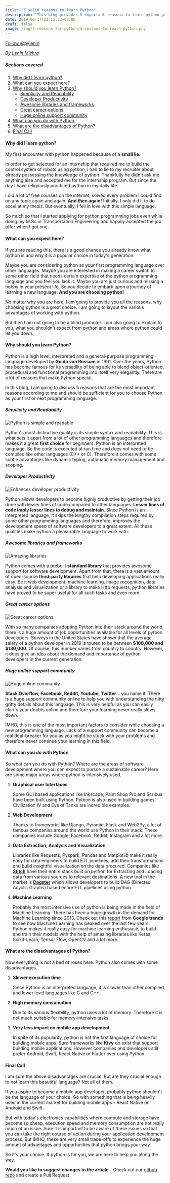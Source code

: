 ```yaml
---
title: "5 solid reasons to learn Python"
description: "This blog provides 5 important reasons to learn python programming. You will learn about the various advantages, disadvantages and career opportunities in python."
date: 2019-06-17T21:13:52+02:00
draft: false
image: /img/5-reasons-for-python/5-reasons-to-learn-python.png
---
```


<a href="https://twitter.com/pylenin?ref_src=twsrc%5Etfw" class="twitter-follow-button" data-size="large" data-show-screen-name="false" data-show-count="false">Follow @pylenin</a><script async src="https://platform.twitter.com/widgets.js" charset="utf-8"></script>

*By [Lenin Mishra](https://www.pylenin.com/authors/#lenin-mishra)*

##### Sections covered
1. [Why did I learn python?](#why-did-i-learn-python)
2. [What can you expect here?](#what-can-you-expect-here)
3. [Why should you learn Python?](#why-should-you-learn-python)
   * [Simplicity and Readability](#simplicity-and-readability)
   * [Developer Productivity](#developer-productivity)
   * [Awesome libraries and frameworks](#awesome-libraries-and-frameworks)
   * [Great career options](#great-career-options)
   * [Huge online support community](#huge-online-support-community)
4. [What can you do with Python](#what-can-you-do-with-python)
5. [What are the disadvantages of Python?](#what-are-the-disadvantages-of-python)
6. [Final Call](#final-call)

#### Why did I learn python?
My first encounter with python happened because of a **small lie**. 

In order to get selected for an internship that required me to build the control system of robots using python, I had to lie to my recruiter about already possessing the knowledge of python. Thankfully he didn't ask me anything else and accepted me for the internship program. But since the day I have religiously practiced python in my daily life. 

I did a lot of free courses on the internet, solved every problem I could find on any topic again and again. **And then again!** Initially, I only did it to do excel at my thesis. But eventually, I fell in love with this simple language. 

So much so that I started applying for python programming jobs even while doing my M.Sc in Transportation Engineering and happily accepted the job offer when I got one. 

#### What can you expect here?
If you are reading this, there is a good chance you already know what python is and why it is a popular choice in today's generation. 

Maybe you are considering python as your first programming language over other languages. Maybe you are interested in making a career switch to some other field that needs certain expertise of the python programming language and you feel you lack it. Maybe you are just curious and missing a hobby in your present life. So you decide to embark upon a journey of learning a new language. **And you are choosing python!**

No matter why you are here, I am going to provide you all the reasons, why choosing python is a great choice. I am going to layout the various advantages of working with python. 

But then I am not going to be a blind promoter. I am also going to explain to you, what you shouldn't expect from python and areas where python could let you down.

#### Why should you learn Python?
Python is a high level, interpreted and a general-purpose programming language developed by **Guido van Rossum** in 1991. Over the years, Python has become famous for its versatility of being able to blend object-oriented, procedural and functional programming into itself very elegantly. There are a lot of reasons that make Python special. 

In this blog, I am going to discuss 5 reasons that are the most important reasons according to me and should be sufficient for you to choose Python as your first or next programming language.

##### Simplicity and Readability
![Python is simple and readable](/img/5-reasons-for-python/python-simplicity.png)

Python's most distinctive quality is its simple syntax and readability. This is what sets it apart from a lot of other programming languages and therefore makes it a great **first choice** for beginners. Python is an interpreted language. So the code is executed at run time and does not need to be compiled like other languages (C++ or C). Therefore it comes with some subtle advantages like dynamic typing, automatic memory management and scoping.   

##### Developer Productivity
![Enhances developer productivity](/img/5-reasons-for-python/python-productivity.png)

Python allows developers to become highly productive by getting their job done with lesser lines of code compared to other languages. **Lesser lines of code imply lesser lines to debug and maintain**. Since Python is an interpreted language, it skips the lengthy compilation steps required by some other programming languages and therefore, improves the development speed of software developers to a great extent. All these qualities make python a pleasurable language to work with. 

##### Awesome libraries and frameworks
![Amazing libraries](/img/5-reasons-for-python/awesome-libraries.png)

Python comes with a prebuilt **standard library** that provides awesome support for software development. Apart from that, there is a vast amount of open-source **third-party libraries** that help developing applications really easy. Be it web development, machine learning, image recognition, data analysis and visualization or a library to make Http requests, python libraries have proved to be super useful for all such tasks and even more. 

##### Great career options
![Great career options](/img/5-reasons-for-python/python-career.png)

With so many companies adopting Python into their stack around the world, there is a huge amount of job opportunities available for all levels of python developers. Surveys in the United States have shown that the average salary of a python developer in 2019 is touted to be between **$100,000 and $130,000**. Of course, this number varies from country to country. However, it does give an idea about the demand and importance of python developers in the current generation.

##### Huge online support community
![Huge online community](/img/5-reasons-for-python/python-online-community.png)

**Stack Overflow, Facebook, Reddit, Youtube, Twitter**... you name it. There is a huge support community online to help you with understanding the nitty gritty details about this language. This is very helpful as you can easily clarify your doubts online and therefore your learning never really slows down. 

IMHO, this is one of the most important factors to consider while choosing a new programming language. Lack of a support community can become a real deal-breaker for you as you might be stuck with your problems and therefore never continue your learning in this field. 

#### What can you do with Python

So what can you do with Python? Where are the areas of software development where you can expect to pursue a sustainable career? Here are some major areas where python is intensively used.

1. **Graphical user Interfaces**

    Some GUI based applications like Inkscape, Paint Shop Pro and Scribus have been built using Python. Python is also used in building games. Civilization IV and Eve of Tanks are incredible examples.
    
2. **Web Development**
 
    Thanks to frameworks like Django, Pyramid, Flask and Web2Py, a lot of famous companies around the world use Python in their stack. These companies include Google, Facebook, Reddit, Instagram and a lot more.
    
3. **Data Extraction, Analysis and Visualization**

    Libraries like Requests, Pyspark, Pandas and Matplotlib make it really easy for data engineers to build ETL pipelines, add their transformations and build insightful visualization on the data procured. Companies like **[Stitch](https://www.stitchdata.com/)** have their entire stack built on python for Extracting and Loading data from various sources to relevant destinations. A new tool in the market is **[Dagster](https://github.com/dagster-io/dagster)** which allows developers to build DAG (Directed Acyclic Graphs) based entire ETL pipelines using python.

4. **Machine Learning**

    Probably the most intensive use of python is being made in the field of Machine Learning. There has been a huge growth in the demand for Machine Learning since 2013. Check out this [report](https://trends.google.com/trends/explore?date=2009-05-17%202019-06-17&geo=US&q=%2Fm%2F01hyh_) from **Google trends** to see how Machine Learning has peaked over the last few years. Python makes it really easy for machine learning enthusiasts to build and train their models with the help of amazing libraries like Keras, Scikit-Learn, Tensor Flow, OpenCV and a lot more.

#### What are the disadvantages of Python?

Now everything is not a bed of roses here. Python also comes with some disadvantages. 

1. **Slower execution time**
    
    Since Python is an interpreted language, it is slower than other compiled and lower level languages like C and C++.

2. **High memory consumption**

    Due to its various flexibility, python uses a lot of memory. Therefore it is not much suitable for memory-intensive tasks.
    
3. **Very less impact on mobile app development**

    In spite of its popularity, python is not the first language of choice for building mobile apps. Sure frameworks like **Kivy** do exist that support building mobile applications. However companies and developers still prefer Android, Swift, React Native or Flutter over using Python.
    
#### Final Call

I am sure the above disadvantages are crucial. But are they crucial enough to not learn this beautiful language? Not all of them. 

If you aspire to become a mobile app developer, probably python shouldn't be the language of your choice. Go with something that is being heavily used in the current market for building mobile apps - React Native or Android and Swift. 

But with today's electronics capabilities where compute and storage have become so cheap, execution speed and memory consumption are not really much of an issue. Sure it is important to be aware of these issues so that you can take the right course of action during your application development process. But IMHO, these are very small trade-offs to experience the huge amount of advantages and opportunities that python brings your way. 

So it's your choice. If python is for you, we are here to help you along the way. 

**Would you like to suggest changes to the article** - Check out our [github repo](https://github.com/pylenin/pylenin-blogs) and create a Pull Request.
